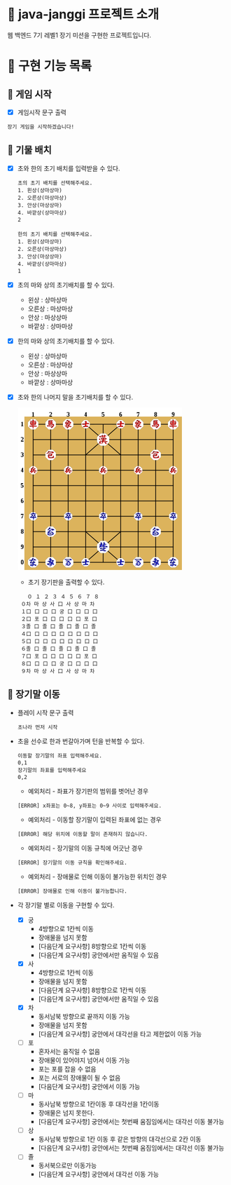 # :sparkling_heart: java-janggi 프로젝트 소개

웹 백엔드 7기 레벨1 장기 미션을 구현한 프로젝트입니다.

# :dart: 구현 기능 목록

## :rocket: 게임 시작

- [x] 게임시작 문구 출력

```
장기 게임을 시작하겠습니다!
```

## :rocket: 기물 배치

- [x] 초와 한의 초기 배치를 입력받을 수 있다.
    ```
    초의 초기 배치를 선택해주세요.
    1. 왼상(상마상마)
    2. 오른상(마상마상)
    3. 안상(마상상마)
    4. 바깥상(상마마상)
    2
    
    한의 초기 배치를 선택해주세요.
    1. 왼상(상마상마)
    2. 오른상(마상마상)
    3. 안상(마상상마)
    4. 바깥상(상마마상)
    1
    ```
- [x] 초의 마와 상의 초기배치를 할 수 있다.
    - 왼상 : 상마상마
    - 오른상 : 마상마상
    - 안상 : 마상상마
    - 바깥상 : 상마마상
- [x] 한의 마와 상의 초기배치를 할 수 있다.
    - 왼상 : 상마상마
    - 오른상 : 마상마상
    - 안상 : 마상상마
    - 바깥상 : 상마마상
- [x] 초와 한의 나머지 말을 초기배치를 할 수 있다.

  ![janggi_batch.png](/image/janggi_batch.png)

    - 초기 장기판을 출력할 수 있다.

   ```
      ０ １ ２ ３ ４ ５ ６ ７ ８
    ０차 마 상 사 口 사 상 마 차
    １口 口 口 口 궁 口 口 口 口
    ２口 포 口 口 口 口 口 포 口
    ３졸 口 졸 口 졸 口 졸 口 졸
    ４口 口 口 口 口 口 口 口 口
    ５口 口 口 口 口 口 口 口 口
    ６졸 口 졸 口 졸 口 졸 口 졸
    ７口 포 口 口 口 口 口 포 口
    ８口 口 口 口 궁 口 口 口 口
    ９차 마 상 사 口 사 상 마 차
    ```

## :rocket: 장기말 이동

- 플레이 시작 문구 출력

    ```
    초나라 먼저 시작
    ```

- 초을 선수로 한과 번갈아가며 턴을 반복할 수 있다.

    ```
    이동할 장기말의 좌표 입력해주세요.
    0,1
    장기말의 좌표를 입력해주세요
    0,2
    ```

    - 예외처리 - 좌표가 장기판의 범위를 벗어난 경우

    ```
    [ERROR] x좌표는 0~8, y좌표는 0~9 사이로 입력해주세요.
    ```

    - 예외처리 - 이동할 장기말이 입력된 좌표에 없는 경우

    ```
    [ERROR] 해당 위치에 이동할 말이 존재하지 않습니다.
    ```
    - 예외처리 - 장기말의 이동 규칙에 어긋난 경우

    ```
    [ERROR] 장기말의 이동 규칙을 확인해주세요.
    ```

    - 예외처리 - 장애물로 인해 이동이 불가능한 위치인 경우

    ```
    [ERROR] 장애물로 인해 이동이 불가능합니다.
    ```

- 각 장기말 별로 이동을 구현할 수 있다.
    - [x] 궁
        - 4방향으로 1칸씩 이동
        - 장애물을 넘지 못함
        - [다음단계 요구사항] 8방향으로 1칸씩 이동
        - [다음단계 요구사항] 궁안에서만 움직일 수 있음
    - [x] 사
        - 4방향으로 1칸씩 이동
        - 장애물을 넘지 못함
        - [다음단계 요구사항] 8방향으로 1칸씩 이동
        - [다음단계 요구사항] 궁안에서만 움직일 수 있음
    - [x] 차
        - 동서남북 방향으로 끝까지 이동 가능
        - 장애물을 넘지 못함
        - [다음단계 요구사항] 궁안에서 대각선을 타고 제한없이 이동 가능
    - [ ] 포
        - 혼자서는 움직일 수 없음
        - 장애물이 있어야지 넘어서 이동 가능
        - 포는 포를 잡을 수 없음
        - 포는 서로의 장애물이 될 수 없음
        - [다음단계 요구사항] 궁안에서 이동 가능
    - [ ] 마
        - 동사남북 방향으로 1칸이동 후 대각선을 1칸이동
        - 장애물은 넘지 못한다.
        - [다음단계 요구사항] 궁안에서는 첫번째 움짐임에서는 대각선 이동 불가능
    - [ ] 상
        - 동사남북 방향으로 1칸 이동 후 같은 방향의 대각선으로 2칸 이동
        - [다음단계 요구사항] 궁안에서는 첫번째 움짐임에서는 대각선 이동 불가능
    - [ ] 졸
        - 동서북으로만 이동가능
        - [다음단계 요구사항] 궁안에서 대각선 이동 가능